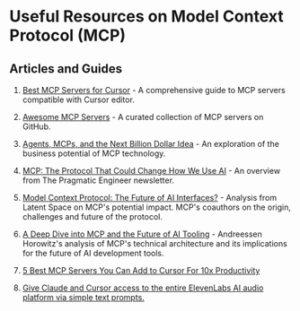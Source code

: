 # Useful Resources on Model Context Protocol (MCP)

## Articles and Guides

1. [Best MCP Servers for Cursor](https://www.firecrawl.dev/blog/best-mcp-servers-for-cursor) - A comprehensive guide to MCP servers compatible with Cursor editor.

2. [Awesome MCP Servers](https://github.com/punkpeye/awesome-mcp-servers) - A curated collection of MCP servers on GitHub.

3. [Agents, MCPs, and the Next Billion Dollar Idea](https://simple.ai/p/agents-mcps-and-the-next-billion-dollar-idea) - An exploration of the business potential of MCP technology.

4. [MCP: The Protocol That Could Change How We Use AI](https://newsletter.pragmaticengineer.com/p/mcp) - An overview from The Pragmatic Engineer newsletter.

5. [Model Context Protocol: The Future of AI Interfaces?](https://www.latent.space/p/mcp) - Analysis from Latent Space on MCP's potential impact. MCP's coauthors on the origin, challenges and future of the protocol.

6. [A Deep Dive into MCP and the Future of AI Tooling](https://a16z.com/a-deep-dive-into-mcp-and-the-future-of-ai-tooling/) - Andreessen Horowitz's analysis of MCP's technical architecture and its implications for the future of AI development tools.

7. [5 Best MCP Servers You Can Add to Cursor For 10x Productivity](https://www.firecrawl.dev/blog/best-mcp-servers-for-cursor)

8. [Give Claude and Cursor access to the entire ElevenLabs AI audio platform via simple text prompts.](https://elevenlabs.io/blog/introducing-elevenlabs-mcp) 
